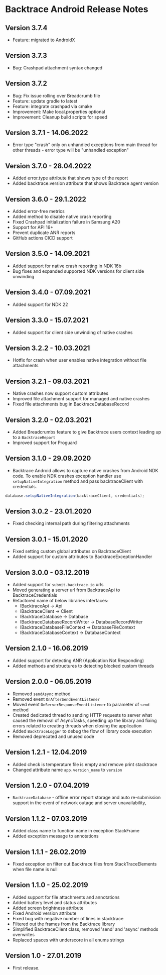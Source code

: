 # Backtrace Android Release Notes

## Version 3.7.4
- Feature: migrated to AndroidX

## Version 3.7.3
- Bug: Crashpad attachment syntax changed

## Version 3.7.2
- Bug: Fix issue rolling over Breadcrumb file
- Feature: update gradle to latest
- Feature: integrate crashpad via cmake
- Improvement: Make local.properties optional
- Improvement: Cleanup build scripts for speed

## Version 3.7.1 - 14.06.2022
- Error type "crash" only on unhandled exceptions from main thread for other threads - error type will be "unhandled exception"

## Version 3.7.0 - 28.04.2022
- Added error.type attribute that shows type of the report
- Added backtrace.version attribute that shows Backtrace agent version

## Version 3.6.0 - 29.1.2022
- Added error-free metrics
- Added method to disable native crash reporting
- Fixed Crashpad initialization failure in Samsung A20
- Support for API 16+
- Prevent duplicate ANR reports
- GitHub actions CICD support

## Version 3.5.0 - 14.09.2021
- Added support for native crash reporting in NDK 16b
- Bug fixes and expanded supported NDK versions for client side unwinding

## Version 3.4.0 - 07.09.2021
- Added support for NDK 22

## Version 3.3.0 - 15.07.2021
- Added support for client side unwinding of native crashes

## Version 3.2.2 - 10.03.2021
- Hotfix for crash when user enables native integration without file attachments

## Version 3.2.1 - 09.03.2021
- Native crashes now support custom attributes
- Improved file attachment support for managed and native crashes
- Fixed file attachments bug in BacktraceDatabaseRecord

## Version 3.2.0 - 02.03.2021
- Added Breadcrumbs feature to give Backtrace users context leading up to a `BacktraceReport`
- Improved support for Proguard

## Version 3.1.0 - 29.09.2020
- Backtrace Android allows to capture native crashes from Android NDK code. To enable NDK crashes exception handler use `setupNativeIntegration` method and pass backtraceClient with credentials.

```java
database.setupNativeIntegration(backtraceClient, credentials);
```

## Version 3.0.2 - 23.01.2020
- Fixed checking internal path during filtering attachments

## Version 3.0.1 - 15.01.2020
- Fixed setting custom global attributes on BacktraceClient
- Added support for custom attributes to BacktraceExceptionHandler

## Version 3.0.0 - 03.12.2019
- Added support for `submit.backtrace.io` urls
- Moved generating a server url from BacktraceApi to BacktraceCredentials
- Refactored name of below libraries interfaces:
    * IBacktraceApi -> Api
    * IBacktraceClient -> Client
    * IBacktraceDatabase -> Database
    * IBacktraceDatabaseRecordWriter -> DatabaseRecordWriter
    * IBacktraceDatabaseFileContext -> DatabaseFileContext
    * IBacktraceDatabaseContext -> DatabaseContext

## Version 2.1.0 - 16.06.2019
- Added support for detecting ANR (Application Not Responding)
- Added methods and structures to detecting blocked custom threads

## Version 2.0.0 - 06.05.2019
- Removed `sendAsync` method
- Removed event `OnAfterSendEventListener`
- Moved event `OnServerResponseEventListener` to parameter of `send` method
- Created dedicated thread to sending HTTP requests to server what caused the removal of AsyncTasks, speeding up the library and fixing errors related to creating threads when closing the application
- Added `BacktraceLogger` to debug the flow of library code execution
- Removed deprecated and unused code

## Version 1.2.1 - 12.04.2019
- Added check is temperature file is empty and remove print stacktrace
- Changed attribute name `app.version_name` to `version`

## Version 1.2.0 - 07.04.2019
- `BacktraceDatabase` - offline error report storage and auto re-submission support in the event of network outage and server unavailability,

## Version 1.1.2 - 07.03.2019
- Added class name to function name in exception StackFrame
- Added exception message to annotations

## Version 1.1.1 - 26.02.2019
- Fixed exception on filter out Backtrace files from StackTraceElements when file name is null

## Version 1.1.0 - 25.02.2019
- Added support for file attachments and annotations
- Added battery level and status attributes
- Added screen brightness attribute
- Fixed Android version attribute
- Fixed bug with negative number of lines in stacktrace
- Filtered out the frames from the Backtrace library
- Simplified BacktraceClient class, removed 'send' and 'async' methods overwrites
- Replaced spaces with underscore in all enums strings

## Version 1.0 - 27.01.2019
- First release.
